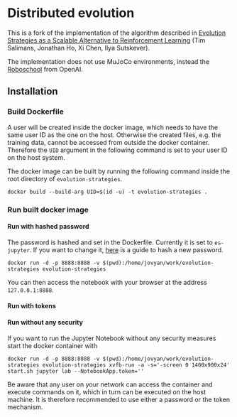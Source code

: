 # Distributed evolution

This is a fork of the implementation of the algorithm described in [Evolution Strategies as a Scalable Alternative to Reinforcement Learning](https://arxiv.org/abs/1703.03864) (Tim Salimans, Jonathan Ho, Xi Chen, Ilya Sutskever).

The implementation does not use MuJoCo environments, instead the [Roboschool](https://github.com/openai/roboschool/) from OpenAI. 

## Installation

### Build Dockerfile

A user will be created inside the docker image, which needs to have the same user ID as the one on the host.
Otherwise the created files, e.g. the training data, cannot be accessed from outside the docker container.
Therefore the `UID` argument in the following command is set to your user ID on the host system.

The docker image can be built by running the following command inside the root directory of
`evolution-strategies`.

`docker build --build-arg UID=$(id -u) -t evolution-strategies .`

### Run built docker image

#### Run with hashed password

The password is hashed and set in the Dockerfile. Currently it is set to `es-jupyter`. If you want to change it, 
[here](https://jupyter-notebook.readthedocs.io/en/stable/public_server.html#preparing-a-hashed-password) is a guide to
hash a new password.

`docker run -d -p 8888:8888 -v $(pwd):/home/jovyan/work/evolution-strategies evolution-strategies`

You can then access the notebook with your browser at the address `127.0.0.1:8888`.

#### Run with tokens

#### Run without any security

If you want to run the Jupyter Notebook without any security measures start the docker container with

`docker run -d -p 8888:8888 -v $(pwd):/home/jovyan/work/evolution-strategies evolution-strategies xvfb-run -a -s='-screen 0 1400x900x24' start.sh jupyter lab --NotebookApp.token=''`

Be aware that any user on your network can access the container and execute commands on it, which in turn can be executed
on the host machine. It is therefore recommended to use either a password or the token mechanism.
